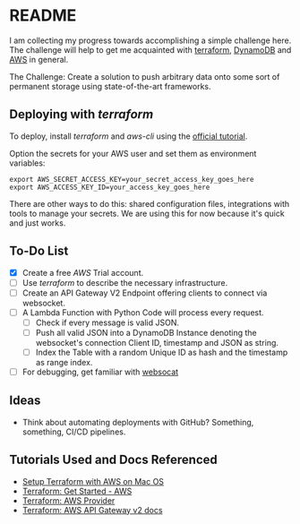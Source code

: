 # README

I am collecting my progress towards accomplishing a simple challenge here. The challenge will help to get me acquainted with [terraform](https://terraform.io), [DynamoDB](https://aws.amazon.com/dynamodb/) and [AWS](https://aws.amazon.com/?nc2=h_lg) in general.

The Challenge: Create a solution to push arbitrary data onto some sort of permanent storage using state-of-the-art frameworks.

## Deploying with _terraform_

To deploy, install _terraform_ and _aws-cli_ using the [official tutorial](https://learn.hashicorp.com/tutorials/terraform/install-cli?in=terraform/aws-get-started).

Option the secrets for your AWS user and set them as environment variables:

```shell
export AWS_SECRET_ACCESS_KEY=your_secret_access_key_goes_here
export AWS_ACCESS_KEY_ID=your_access_key_goes_here
```

There are other ways to do this: shared configuration files, integrations with tools to manage your secrets. We are using this for now because it's quick and just works.

## To-Do List

- [x] Create a free _AWS_ Trial account.
- [ ] Use _terraform_ to describe the necessary infrastructure.
- [ ] Create an API Gateway V2 Endpoint offering clients to connect via websocket.
- [ ] A Lambda Function with Python Code will process every request.
    - [ ] Check if every message is valid JSON.
    - [ ] Push all valid JSON into a DynamoDB Instance denoting the websocket's connection Client ID, timestamp and JSON as string.
    - [ ] Index the Table with a random Unique ID as hash and the timestamp as range index.
- [ ] For debugging, get familiar with [websocat](https://github.com/vi/websocat)

## Ideas

- Think about automating deployments with GitHub? Something, something, CI/CD pipelines.

## Tutorials Used and Docs Referenced

- [Setup Terraform with AWS on Mac OS](https://jamesmiller.blog/terraform-aws-mac-setup/)
- [Terraform: Get Started - AWS](https://learn.hashicorp.com/collections/terraform/aws-get-started)
- [Terraform: AWS Provider](https://registry.terraform.io/providers/hashicorp/aws/latest/docs)
- [Terraform: AWS API Gateway v2 docs](https://registry.terraform.io/providers/hashicorp/aws/latest/docs/resources/apigatewayv2_api)